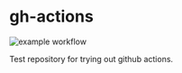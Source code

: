 # gh-actions

![example workflow](https://github.com/linewelder/gh-actions/actions/workflows/integrate.yml/badge.svg)

Test repository for trying out github actions.
